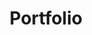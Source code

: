 ---
title: "Portfolio"
draft: false
bg_image: "images/backgrounds/portfolio-page.jpg"
description : "this is meta description"

################## CTA ##################
cta:
  enable: true

################## Clients logo slider  ##################
clients_logo:
  enable : true
  # logo comes from "params.toml" file
---
